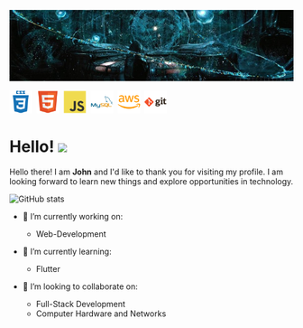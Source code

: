 ![Header](/images/1516527782128.jpg)

<div>
  <img src="https://github.com/devicons/devicon/blob/master/icons/css3/css3-plain-wordmark.svg"  title="CSS3" alt="CSS" width="40" height="40"/>&nbsp;
  <img src="https://github.com/devicons/devicon/blob/master/icons/html5/html5-original.svg" title="HTML5" alt="HTML" width="40" height="40"/>&nbsp;
  <img src="https://github.com/devicons/devicon/blob/master/icons/javascript/javascript-original.svg" title="JavaScript" alt="JavaScript" width="40" height="40"/>&nbsp;
  <img src="https://github.com/devicons/devicon/blob/master/icons/mysql/mysql-original-wordmark.svg" title="MySQL"  alt="MySQL" width="40" height="40"/>&nbsp;
  <img src="https://github.com/devicons/devicon/blob/master/icons/amazonwebservices/amazonwebservices-plain-wordmark.svg" title="AWS" alt="AWS" width="40" height="40"/>&nbsp;
  <img src="https://github.com/devicons/devicon/blob/master/icons/git/git-original-wordmark.svg" title="Git" alt="Git" width="40" height="40"/>
</div>

# Hello! <img src="https://raw.githubusercontent.com/MartinHeinz/MartinHeinz/master/wave.gif" width="30px">

Hello there! I am **John** and I'd like to thank you for visiting my profile. I am looking forward to learn new things and explore opportunities in technology.

![GitHub stats](https://github-readme-stats.vercel.app/api?username=monill)

- 🔭 I’m currently working on:
    - Web-Development

- 🌱 I’m currently learning:
    - Flutter

- 👯 I’m looking to collaborate on:
    - Full-Stack Development
    - Computer Hardware and Networks

<!--

Here are some ideas to get you started:

- 🤔 I’m looking for help with ...
- 💬 Ask me about ...
- 📫 How to reach me: ...
- 😄 Pronouns: ...
- ⚡ Fun fact: ...
-->
